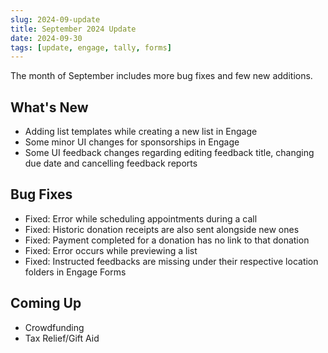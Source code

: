 ```yaml
---
slug: 2024-09-update
title: September 2024 Update
date: 2024-09-30
tags: [update, engage, tally, forms]
---
```


The month of September includes more bug fixes and few new additions.

<!--truncate-->

## What's New

- Adding list templates while creating a new list in Engage
- Some minor UI changes for sponsorships in Engage
- Some UI feedback changes regarding editing feedback title, changing due date and cancelling feedback reports
 
## Bug Fixes

- Fixed: Error while scheduling appointments during a call
- Fixed: Historic donation receipts are also sent alongside new ones  
- Fixed: Payment completed for a donation has no link to that donation
- Fixed: Error occurs while previewing a list 
- Fixed: Instructed feedbacks are missing under their respective location folders in Engage Forms 

## Coming Up

- Crowdfunding
- Tax Relief/Gift Aid